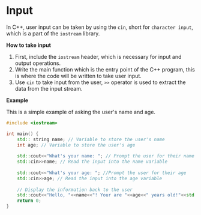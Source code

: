 # Input

In C++, user input can be taken by using the `cin`, short for `character input`, which is a part of the `iostream` library.

**How to take input**

1. First, include the `iostream` header, which is necessary for input and output operations.
2. Write the main function which is the entry point of the C++ program, this is where the code will be written to take user input.
3. Use `cin` to take input from the user, `>>` operator is used to extract the data from the input stream.

**Example**

This is a simple example of asking the user's name and age.
```c++
#include <iostream>

int main() {
    std:: string name; // Variable to store the user's name
    int age; // Variable to store the user's age
    
    std::cout<<"What's your name: "; // Prompt the user for their name
    std::cin>>name; // Read the input into the name variable
    
    std::cout<<"What's your age: "; //Prompt the user for their age
    std::cin>>age; // Read the input into the age variable
    
    // Display the information back to the user
    std::cout<<"Hello, "<<name<<"! Your are "<<age<<" years old!"<<std::endl;
    return 0;
}
```




